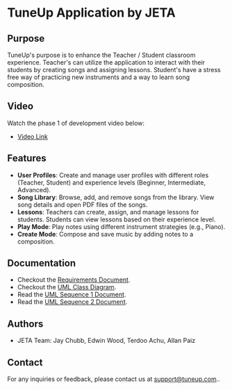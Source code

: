# TuneUp Application by JETA

## Purpose
TuneUp's purpose is to enhance the Teacher / Student classroom experience.
Teacher's can utilize the application to interact with their students by creating songs and assigning lessons.
Student's have a stress free way of practicing new instruments and a way to learn song composition.

## Video
Watch the phase 1 of development video below:
- [Video Link](https://www.youtube.com/watch?v=sk9v1fPIWgI)


## Features
- **User Profiles**: Create and manage user profiles with different roles (Teacher, Student) and experience levels (Beginner, Intermediate, Advanced).
- **Song Library**: Browse, add, and remove songs from the library. View song details and open PDF files of the songs.
- **Lessons**: Teachers can create, assign, and manage lessons for students. Students can view lessons based on their experience level.
- **Play Mode**: Play notes using different instrument strategies (e.g., Piano).
- **Create Mode**: Compose and save music by adding notes to a composition.

## Documentation

- Checkout the [Requirements Document](https://github.com/allanpaiz/JETA/blob/main/docs/requirements.pdf).
- Checkout the [UML Class Diagram](https://github.com/allanpaiz/JETA/blob/main/docs/uml-class-diagram.pdf).
- Read the [UML Sequence 1 Document](https://github.com/allanpaiz/JETA/blob/main/docs/sequence1.pdf).
- Read the [UML Sequence 2 Document](https://github.com/allanpaiz/JETA/blob/main/docs/sequence2.pdf).


## Authors
- JETA Team: Jay Chubb, Edwin Wood, Terdoo Achu, Allan Paiz

## Contact
For any inquiries or feedback, please contact us at [support@tuneup.com](mailto:support@tuneup.com)..
